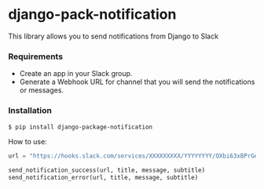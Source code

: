 # django-pack-notification
This library allows you to send notifications from Django to Slack

### Requirements
* Create an app in your Slack group.
* Generate a Webhook URL for channel that you will send the notifications or messages.

### Installation 
```sh
$ pip install django-package-notification
```
How to use:
```py
url = "https://hooks.slack.com/services/XXXXXXXXX/YYYYYYYY/OXbi63xBPrGeceUMsEsTngUA"

send_notification_success(url, title, message, subtitle)
send_notification_error(url, title, message, subtitle)
```

